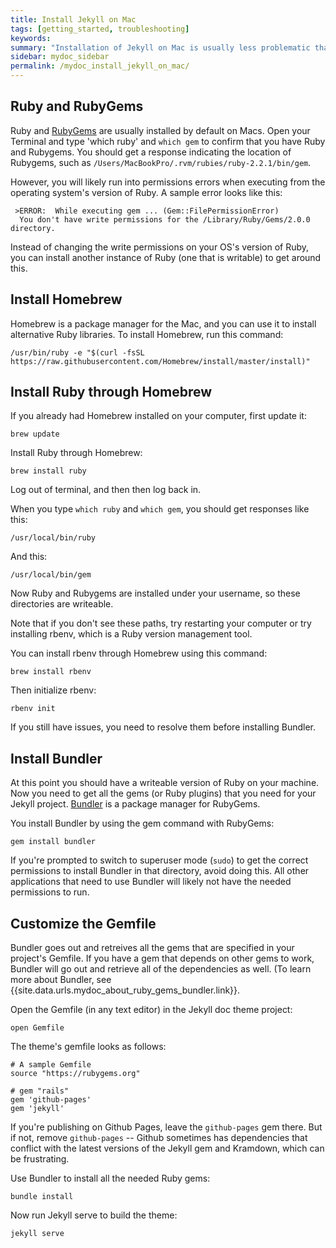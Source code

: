 ```yaml
---
title: Install Jekyll on Mac
tags: [getting_started, troubleshooting]
keywords:
summary: "Installation of Jekyll on Mac is usually less problematic than on Windows. However, you may run into permissions issues with Ruby that you must overcome. You should also use Bundler to be sure that you have all the required gems and other utilities on your computer to make the project run. "
sidebar: mydoc_sidebar
permalink: /mydoc_install_jekyll_on_mac/
---
```


## Ruby and RubyGems

Ruby and [RubyGems](https://rubygems.org/pages/download) are usually installed by default on Macs. Open your Terminal and type 'which ruby' and  `which gem` to confirm that you have Ruby and Rubygems. You should get a response indicating the location of Rubygems, such as `/Users/MacBookPro/.rvm/rubies/ruby-2.2.1/bin/gem`.

However, you will likely run into permissions errors when executing from the operating system's version of Ruby. A sample error looks like this:
 
```
 >ERROR:  While executing gem ... (Gem::FilePermissionError)
  You don't have write permissions for the /Library/Ruby/Gems/2.0.0 directory.
```  
  
Instead of changing the write permissions on your OS's version of Ruby, you can install another instance of Ruby (one that is writable) to get around this.

## Install Homebrew

Homebrew is a package manager for the Mac, and you can use it to install alternative Ruby libraries. To install Homebrew, run this command:

```
/usr/bin/ruby -e "$(curl -fsSL https://raw.githubusercontent.com/Homebrew/install/master/install)"
```

## Install Ruby through Homebrew

If you already had Homebrew installed on your computer, first update it:

```
brew update
```

Install Ruby through Homebrew:

```
brew install ruby
```

Log out of terminal, and then then log back in. 

When you type `which ruby` and `which gem`, you should get responses like this:

```
/usr/local/bin/ruby
```

And this:

```
/usr/local/bin/gem
```

Now Ruby and Rubygems are installed under your username, so these directories are writeable.

Note that if you don't see these paths, try restarting your computer or try installing rbenv, which is a Ruby version management tool. 

You can install rbenv through Homebrew using this command: 

```
brew install rbenv
```

Then initialize rbenv:

```
rbenv init
```

If you still have issues, you need to resolve them before installing Bundler.

## Install Bundler

At this point you should have a writeable version of Ruby on your machine. Now you need to get all the gems (or Ruby plugins) that you need for your Jekyll project. [Bundler](http://bundler.io/) is a package manager for RubyGems.

You install Bundler by using the gem command with RubyGems:

```
gem install bundler
```

If you're prompted to switch to superuser mode (`sudo`) to get the correct permissions to install Bundler in that directory, avoid doing this. All other applications that need to use Bundler will likely not have the needed permissions to run.

## Customize the Gemfile

Bundler goes out and retreives all the gems that are specified in your project's Gemfile. If you have a gem that depends on other gems to work, Bundler will go out and retrieve all of the dependencies as well. (To learn more about Bundler, see {{site.data.urls.mydoc_about_ruby_gems_bundler.link}}.

Open the Gemfile (in any text editor) in the Jekyll doc theme project:

```
open Gemfile
```

The theme's gemfile looks as follows:

```
# A sample Gemfile
source "https://rubygems.org"

# gem "rails"
gem 'github-pages'
gem 'jekyll'
```

If you're publishing on Github Pages, leave the `github-pages` gem there. But if not, remove `github-pages` -- Github sometimes has dependencies that conflict with the latest versions of the Jekyll gem and Kramdown, which can be frustrating.

Use Bundler to install all the needed Ruby gems:

```
bundle install
```

Now run Jekyll serve to build the theme:

```
jekyll serve
```